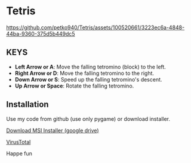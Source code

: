 # Tetris

https://github.com/petko940/Tetris/assets/100520661/3223ec6a-4848-44ba-9360-375d5b449dc5

## KEYS
- **Left Arrow or A**: Move the falling tetromino (block) to the left.
- **Right Arrow or D**: Move the falling tetromino to the right.
- **Down Arrow or S**: Speed up the falling tetromino's descent.
- **Up Arrow or Space**: Rotate the falling tetromino.


## Installation
Use my code from github (use only pygame) or download installer.


[Download MSI Installer (google drive)](https://drive.google.com/file/d/16Eawvw8FFbsri53HAOWIP0glNsu2Ql_s/view?usp=drive_link)

[VirusTotal](https://www.virustotal.com/gui/file/97a0d84d2df8271a545d522be7ed2a4b92850ca5b4c74592458509d254024ee6/community)

Happe fun
